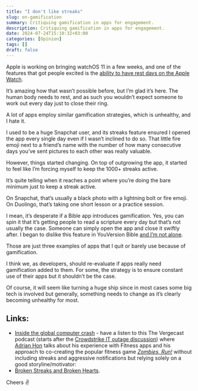 ```yaml
---
title: "I don't like streaks"
slug: on-gamification
summary: Critiquing gamification in apps for engagement.
description: Critiquing gamification in apps for engagement.
date: 2024-07-24T15:10:32+03:00
categories: [Opinion]
tags: []
draft: false 
---
```


Apple is working on bringing watchOS 11 in a few weeks, and one of the features that got people excited is the [ability to have rest days on the Apple Watch](https://www.theverge.com/2024/6/13/24175506/apple-watch-watchos-11-rest-days-wearables). 

It’s amazing how that wasn’t possible before, but I’m glad it’s here. The human body needs to rest, and as such you wouldn’t expect someone to work out every day just to close their ring.

A lot of apps employ similar gamification strategies, which is unhealthy, and I hate it. 

I used to be a huge Snapchat user, and its streaks feature ensured I opened the app every single day even if I wasn’t inclined to do so. That little fire emoji next to a friend’s name with the number of how many consecutive days you’ve sent pictures to each other was really valuable. 

However, things started changing. On top of outgrowing the app, it started to feel like I’m forcing myself to keep the 1000+ streaks active. 

It’s quite telling when it reaches a point where you’re doing the bare minimum just to keep a streak active. 

On Snapchat, that’s usually a black photo with a lightning bolt or fire emoji. On Duolingo, that’s taking one short lesson or a practice session. 

I mean, it’s desperate if a Bible app introduces gamification. Yes, you can spin it that it’s getting people to read a scripture every day but that’s not usually the case. Someone can simply open the app and close it swiftly after.  I began to dislike this feature in YouVersion Bible [and I’m not alone](https://medium.com/sketchpad/broken-streaks-and-broken-hearts-fdc6427d8749).

Those are just three examples of apps that I quit or barely use because of gamification. 

I think we, as developers, should re-evaluate if apps really need gamification added to them. For some, the strategy is to ensure constant use of their apps but it shouldn’t be the case. 

Of course, it will seem like turning a huge ship since in most cases some big tech is involved but generally, something needs to change as it’s clearly becoming unhealthy for most.

## Links: 

- [Inside the global computer crash](https://youtu.be/6gRcbeFnucA?t=1957) - have a listen to this The Vergecast podcast (starts after the [Crowdstrike IT outage discussion](https://www.theverge.com/24201803/crowdstrike-microsoft-it-global-outage-airlines-banking)) where [Adrian Hon](https://en.wikipedia.org/wiki/Adrian_Hon) talks about his experience with Fitness apps and his approach to co-creating the popular fitness game [_Zombies, Run!_](https://zrx.app/) without including streaks and aggressive notifications but relying solely on a good storyline/motivator: 
- [Broken Streaks and Broken Hearts](https://medium.com/sketchpad/broken-streaks-and-broken-hearts-fdc6427d8749).

Cheers ✌️
